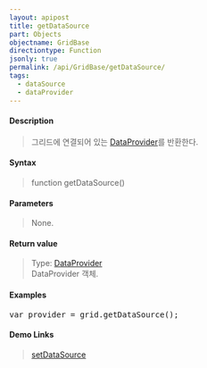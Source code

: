 ```yaml
---
layout: apipost
title: getDataSource
part: Objects
objectname: GridBase
directiontype: Function
jsonly: true
permalink: /api/GridBase/getDataSource/
tags:
  - dataSource
  - dataProvider
---
```



#### Description

> 그리드에 연결되어 있는 [DataProvider](/api/DataProvider/)를 반환한다.

#### Syntax

> function getDataSource()  

#### Parameters

> None.  

#### Return value

> Type: [DataProvider](/api/DataProvider/)  
> DataProvider 객체.  

#### Examples 

<pre class="prettyprint">
var provider = grid.getDataSource();
</pre>

#### Demo Links
> [setDataSource](/api/GridBase/setDataSource)